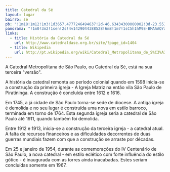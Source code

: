 ```yaml
---
title: Catedral da Sé
layout: lugar
bairro: se
pb: "!1m18!1m12!1m3!1d3657.4777246494637!2d-46.63434300000002!3d-23.551279999999995!2m3!1f0!2f0!3f0!3m2!1i1024!2i768!4f13.1!3m3!1m2!1s0x94ce59abb2b2eef1%3A0xfdb32e67a44103f5!2sS%C3%A3o+Paulo+Cathedral!5e0!3m2!1sen!2sbr!4v1427341177272"
panorama: "!1m0!3m2!1sen!2s!4v1429044388528!6m8!1m7!1sC5h1hM9E-BMAAAQYanwSeQ!2m2!1d-23.550152!2d-46.633822!3f210.27365372431373!4f11.909216530035764!5f0.7820865974627469"
links: 
  - title: História da Catedral da Sé
    url: http://www.catedraldase.org.br/site/?page_id=1404
  - title: Wikipedia
    url: http://pt.wikipedia.org/wiki/Catedral_Metropolitana_de_S%C3%A3o_Paulo
---
```

A Catedral Metropolitana de São Paulo, ou Catedral da Sé, está na sua terceira "versão".

A história da catedral remonta ao período colonial quando em <time datetime="1598">1598</time> inicia-se a construção da primeira igreja - A Igreja Matriz na então vila São Paulo de Piratininga. A construção é concluída entre <time datetime="1612">1612</time> e <time datetime="1616">1616<time>.

Em <time datetime="1745">1745</time>, a já cidade de São Paulo torna-se sede de diocese. A antiga igreja é demolida e no seu lugar é construída uma nova em estilo barroco, terminada em torno de <time datetime="1764">1764</time>. Esta segunda igreja seria a catedral de São Paulo até <time datetime="1911">1911</time>, quando também foi demolida.

Entre <time datetime="1912">1912</time> e <time datetime="1913">1913</time>, inicia-se a construção da terceira igreja - a catedral atual. A falta de recursos financeiros e as dificuldades decorrentes de duas guerras mundiais fazem com que a construção se arraste por décadas.

Em <time datetime="1954-01-25">25 e janeiro de 1954</time>, durante as comemorações do IV Centenário de São Paulo, a nova catedral - em estilo eclético com forte influência do estilo gótico - é inaugurada com as torres ainda inacabadas. Estes seriam concluídas somente em <time datetime="1967">1967</time>.